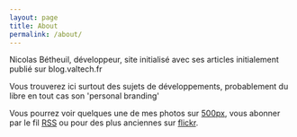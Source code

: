 ```yaml
---
layout: page
title: About
permalink: /about/
---
```


Nicolas Bétheuil, développeur, site initialisé avec ses articles initialement publié sur blog.valtech.fr

Vous trouverez ici surtout des sujets de développements, probablement du libre en tout cas son 'personal branding'

Vous pourrez voir quelques une de mes photos sur [500px](https://500px.com/wadouk), vous abonner par le fil [RSS](https://500px.com/wadouk/rss) ou pour des plus anciennes sur [flickr](https://flickr.com/wadouk75/albums).
